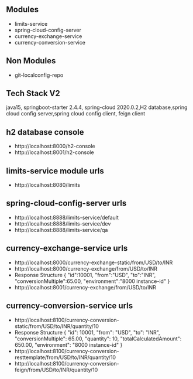 ## Modules
- limits-service
- spring-cloud-config-server
- currency-exchange-service
- currency-conversion-service

## Non Modules
- git-localconfig-repo

## Tech Stack V2
java15, springboot-starter 2.4.4, spring-cloud 2020.0.2,H2 database,spring cloud config server,spring cloud config client, feign client

## h2 database console
- http://localhost:8000/h2-console
- http://localhost:8001/h2-console

## limits-service module urls
- http://localhost:8080/limits

## spring-cloud-config-server urls
- http://localhost:8888/limits-service/default
- http://localhost:8888/limits-service/dev
- http://localhost:8888/limits-service/qa

## currency-exchange-service urls
- http://localhost:8000/currency-exchange-static/from/USD/to/INR
- http://localhost:8000/currency-exchange/from/USD/to/INR
- Response Structure
{
   "id":10001,
   "from":"USD",
   "to":"INR",
   "conversionMultiple":65.00,
   "environment":"8000 instance-id"
}
- http://localhost:8001/currency-exchange/from/USD/to/INR

## currency-conversion-service urls
- http://localhost:8100/currency-conversion-static/from/USD/to/INR/quantity/10
- Response Structure
{
  "id": 10001,
  "from": "USD",
  "to": "INR",
  "conversionMultiple": 65.00,
  "quantity": 10,
  "totalCalculatedAmount": 650.00,
  "environment": "8000 instance-id"
}
- http://localhost:8100/currency-conversion-resttemplate/from/USD/to/INR/quantity/10
- http://localhost:8100/currency-conversion-feign/from/USD/to/INR/quantity/10



